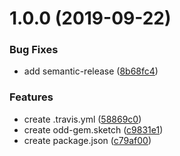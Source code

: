 # 1.0.0 (2019-09-22)


### Bug Fixes

* add semantic-release ([8b68fc4](https://github.com/Odd-use/odd-gem/commit/8b68fc4))


### Features

* create .travis.yml ([58869c0](https://github.com/Odd-use/odd-gem/commit/58869c0))
* create odd-gem.sketch ([c9831e1](https://github.com/Odd-use/odd-gem/commit/c9831e1))
* create package.json ([c79af00](https://github.com/Odd-use/odd-gem/commit/c79af00))
